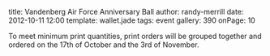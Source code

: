 title: Vandenberg Air Force Anniversary Ball
author: randy-merrill
date: 2012-10-11 12:00
template: wallet.jade
tags: event
gallery: 390
onPage: 10

To meet minimum print quantities, print orders will be grouped together and ordered on the 17th of October and the 3rd of November.
